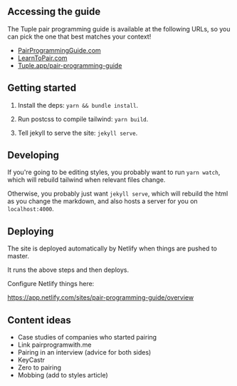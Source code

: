 ## Accessing the guide

The Tuple pair programming guide is available at the following URLs, so you can pick the one that best matches your context!

- [PairProgrammingGuide.com](https://pairprogrammingguide.com)
- [LearnToPair.com](https://learntopair.com)
- [Tuple.app/pair-programming-guide](https://tuple.app/pair-programming-guide)

## Getting started

1. Install the deps: `yarn && bundle install`.

2. Run postcss to compile tailwind: `yarn build`.

3. Tell jekyll to serve the site: `jekyll serve`.


## Developing

If you're going to be editing styles, you probably want to run `yarn watch`,
which will rebuild tailwind when relevant files change.

Otherwise, you probably just want `jekyll serve`, which will rebuild the html
as you change the markdown, and also hosts a server for you on
`localhost:4000`.

## Deploying

The site is deployed automatically by Netlify when things are pushed to master.

It runs the above steps and then deploys.

Configure Netlify things here:

https://app.netlify.com/sites/pair-programming-guide/overview


## Content ideas

- Case studies of companies who started pairing
- Link pairprogramwith.me
- Pairing in an interview (advice for both sides)
- KeyCastr
- Zero to pairing
- Mobbing (add to styles article)
